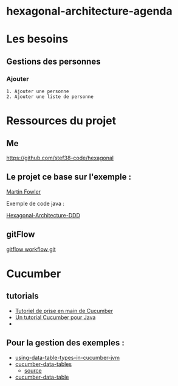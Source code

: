 # hexagonal-architecture-agenda

# Les besoins
## Gestions des personnes
### Ajouter
    1. Ajouter une personne
    2. Ajouter une liste de personne


# Ressources du projet
## Me
https://github.com/stef38-code/hexagonal
## Le projet ce base sur l'exemple : 
[Martin Fowler](https://martinfowler.com/bliki/BoundedContext.html)

Exemple de code java :

[Hexagonal-Architecture-DDD](https://github.com/JonathanM2ndoza/Hexagonal-Architecture-DDD)

## gitFlow
[gitflow workflow git](https://les-enovateurs.com/gitflow-workflow-git-incontournableprojets-de-qualite)

# Cucumber
## tutorials
* [Tutoriel de prise en main de Cucumber](https://isabelle-blasquez.developpez.com/tutoriels/java/cucumber-test-bdd/)
* [Un tutorial Cucumber pour Java](https://www.arolla.fr/blog/2016/02/un-tutorial-cucumber-pour-java/)
* 
## Pour la gestion des exemples :
* [using-data-table-types-in-cucumber-jvm](https://www.ontestautomation.com/using-data-table-types-in-cucumber-jvm/)
* [cucumber-data-tables](https://www.baeldung.com/cucumber-data-tables)
  * [source](https://github.com/eugenp/tutorials/tree/master/testing-modules/testing-libraries)
* [cucumber-data-table](https://www.automationtestinghub.com/cucumber-data-table/)
